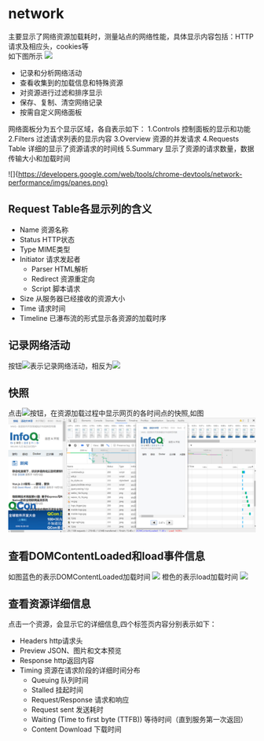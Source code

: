 # network
主要显示了网络资源加载耗时，测量站点的网络性能，具体显示内容包括：HTTP请求及相应头，cookies等</br>
如下图所示
![](https://developers.google.com/web/tools/chrome-devtools/network-performance/imgs/network-panel.png)

+ 记录和分析网络活动
+ 查看收集到的加载信息和特殊资源
+ 对资源进行过滤和排序显示
+ 保存、复制、清空网络记录
+ 按需自定义网络面板

网络面板分为五个显示区域，各自表示如下：
1.Controls 控制面板的显示和功能
2.Filters  过滤请求列表的显示内容
3.Overview 资源的并发请求
4.Requests Table 详细的显示了资源请求的时间线
5.Summary 显示了资源的请求数量，数据传输大小和加载时间

![]{https://developers.google.com/web/tools/chrome-devtools/network-performance/imgs/panes.png}

## Request Table各显示列的含义
+ Name 资源名称
+ Status HTTP状态
+ Type MIME类型
+ Initiator 请求发起者
  * Parser HTML解析
  * Redirect 资源重定向
  * Script 脚本请求
+ Size 从服务器已经接收的资源大小
+ Time 请求时间
+ Timeline 已瀑布流的形式显示各资源的加载时序

## 记录网络活动
按钮![](https://developers.google.com/web/tools/chrome-devtools/network-performance/imgs/record-on.png)表示记录网络活动，相反为![](https://developers.google.com/web/tools/chrome-devtools/network-performance/imgs/record-off.png)

## 快照
点击![](https://developers.google.com/web/tools/chrome-devtools/network-performance/imgs/filmstrip-enabled.png)按钮，在资源加载过程中显示网页的各时间点的快照,如图
![](imgs/record_screenshot.png)

## 查看DOMContentLoaded和load事件信息
如图蓝色的表示DOMContentLoaded加载时间
![](https://developers.google.com/web/tools/chrome-devtools/network-performance/imgs/domcontentloaded.png)
橙色的表示load加载时间
![](https://developers.google.com/web/tools/chrome-devtools/network-performance/imgs/load.png)

## 查看资源详细信息
点击一个资源，会显示它的详细信息,四个标签页内容分别表示如下：
+ Headers http请求头
+ Preview JSON、图片和文本预览
+ Response http返回内容
+ Timing 资源在请求阶段的详细时间分布
  * Queuing 队列时间
  * Stalled 挂起时间
  * Request/Response 请求和响应
  * Request sent 发送耗时
  * Waiting (Time to first byte (TTFB)) 等待时间（直到服务第一次返回）
  * Content Download 下载时间
